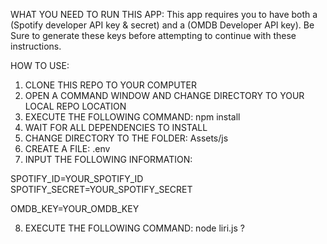WHAT YOU NEED TO RUN THIS APP:
This app requires you to have both a (Spotify developer API key & secret) and a (OMDB Developer API key).
Be Sure to generate these keys before attempting to continue with these instructions.

HOW TO USE:
1) CLONE THIS REPO TO YOUR COMPUTER
2) OPEN A COMMAND WINDOW AND CHANGE DIRECTORY TO YOUR LOCAL REPO LOCATION
3) EXECUTE THE FOLLOWING COMMAND: npm install
4) WAIT FOR ALL DEPENDENCIES TO INSTALL
5) CHANGE DIRECTORY TO THE FOLDER: Assets/js
6) CREATE A FILE: .env
7) INPUT THE FOLLOWING INFORMATION:

SPOTIFY_ID=YOUR_SPOTIFY_ID
SPOTIFY_SECRET=YOUR_SPOTIFY_SECRET

OMDB_KEY=YOUR_OMDB_KEY

8) EXECUTE THE FOLLOWING COMMAND: node liri.js ?
